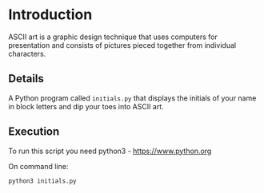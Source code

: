 # Introduction

ASCII art is a graphic design technique that uses computers for presentation and consists of pictures pieced together from individual characters.

## Details

A Python program called `initials.py` that displays the initials of your name in block letters and dip your toes into ASCII art.

## Execution
To run this script you need python3 - https://www.python.org

On command line:

```
python3 initials.py
```